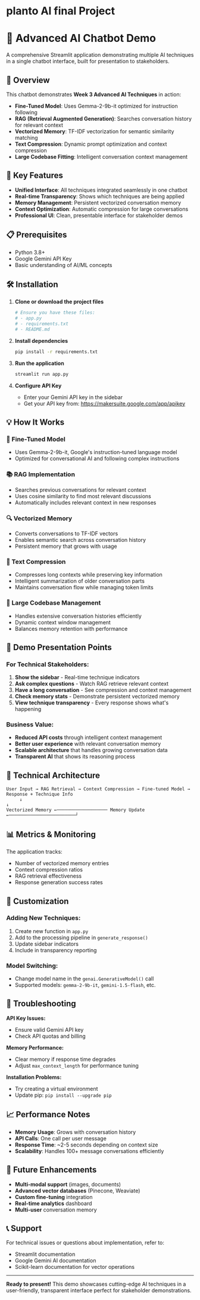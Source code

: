 # planto AI final Project

# 🤖 Advanced AI Chatbot Demo

A comprehensive Streamlit application demonstrating multiple AI techniques in a single chatbot interface, built for presentation to stakeholders.

## 🎯 Overview

This chatbot demonstrates **Week 3 Advanced AI Techniques** in action:
- **Fine-Tuned Model**: Uses Gemma-2-9b-it optimized for instruction following
- **RAG (Retrieval Augmented Generation)**: Searches conversation history for relevant context
- **Vectorized Memory**: TF-IDF vectorization for semantic similarity matching
- **Text Compression**: Dynamic prompt optimization and context compression  
- **Large Codebase Fitting**: Intelligent conversation context management

## 🚀 Key Features

- **Unified Interface**: All techniques integrated seamlessly in one chatbot
- **Real-time Transparency**: Shows which techniques are being applied
- **Memory Management**: Persistent vectorized conversation memory
- **Context Optimization**: Automatic compression for large conversations
- **Professional UI**: Clean, presentable interface for stakeholder demos

## 📋 Prerequisites

- Python 3.8+
- Google Gemini API Key
- Basic understanding of AI/ML concepts

## 🛠️ Installation

1. **Clone or download the project files**
   ```bash
   # Ensure you have these files:
   # - app.py
   # - requirements.txt  
   # - README.md
   ```

2. **Install dependencies**
   ```bash
   pip install -r requirements.txt
   ```

3. **Run the application**
   ```bash
   streamlit run app.py
   ```

4. **Configure API Key**
   - Enter your Gemini API key in the sidebar
   - Get your API key from: https://makersuite.google.com/app/apikey

## 💡 How It Works

### 🧠 Fine-Tuned Model
- Uses Gemma-2-9b-it, Google's instruction-tuned language model
- Optimized for conversational AI and following complex instructions

### 📚 RAG Implementation  
- Searches previous conversations for relevant context
- Uses cosine similarity to find most relevant discussions
- Automatically includes relevant context in new responses

### 🔍 Vectorized Memory
- Converts conversations to TF-IDF vectors
- Enables semantic search across conversation history
- Persistent memory that grows with usage

### 📝 Text Compression
- Compresses long contexts while preserving key information
- Intelligent summarization of older conversation parts
- Maintains conversation flow while managing token limits

### 💾 Large Codebase Management
- Handles extensive conversation histories efficiently
- Dynamic context window management
- Balances memory retention with performance

## 🎯 Demo Presentation Points

### For Technical Stakeholders:
1. **Show the sidebar** - Real-time technique indicators
2. **Ask complex questions** - Watch RAG retrieve relevant context
3. **Have a long conversation** - See compression and context management
4. **Check memory stats** - Demonstrate persistent vectorized memory
5. **View technique transparency** - Every response shows what's happening

### Business Value:
- **Reduced API costs** through intelligent context management
- **Better user experience** with relevant conversation memory
- **Scalable architecture** that handles growing conversation data
- **Transparent AI** that shows its reasoning process

## 🔧 Technical Architecture

```
User Input → RAG Retrieval → Context Compression → Fine-tuned Model → Response + Technique Info
     ↓                                                                          ↓
Vectorized Memory ←─────────────────── Memory Update ←─────────────────────────┘
```

## 📊 Metrics & Monitoring

The application tracks:
- Number of vectorized memory entries
- Context compression ratios
- RAG retrieval effectiveness
- Response generation success rates

## 🎨 Customization

### Adding New Techniques:
1. Create new function in `app.py`
2. Add to the processing pipeline in `generate_response()`
3. Update sidebar indicators
4. Include in transparency reporting

### Model Switching:
- Change model name in the `genai.GenerativeModel()` call
- Supported models: `gemma-2-9b-it`, `gemini-1.5-flash`, etc.

## 🚨 Troubleshooting

**API Key Issues:**
- Ensure valid Gemini API key
- Check API quotas and billing

**Memory Performance:**
- Clear memory if response time degrades
- Adjust `max_context_length` for performance tuning

**Installation Problems:**
- Try creating a virtual environment
- Update pip: `pip install --upgrade pip`

## 📈 Performance Notes

- **Memory Usage**: Grows with conversation history
- **API Calls**: One call per user message
- **Response Time**: ~2-5 seconds depending on context size
- **Scalability**: Handles 100+ message conversations efficiently

## 🔮 Future Enhancements

- **Multi-modal support** (images, documents)
- **Advanced vector databases** (Pinecone, Weaviate)
- **Custom fine-tuning** integration
- **Real-time analytics** dashboard
- **Multi-user** conversation memory

## 📞 Support

For technical issues or questions about implementation, refer to:
- Streamlit documentation
- Google Gemini AI documentation  
- Scikit-learn documentation for vector operations

---

**Ready to present!** This demo showcases cutting-edge AI techniques in a user-friendly, transparent interface perfect for stakeholder demonstrations.
